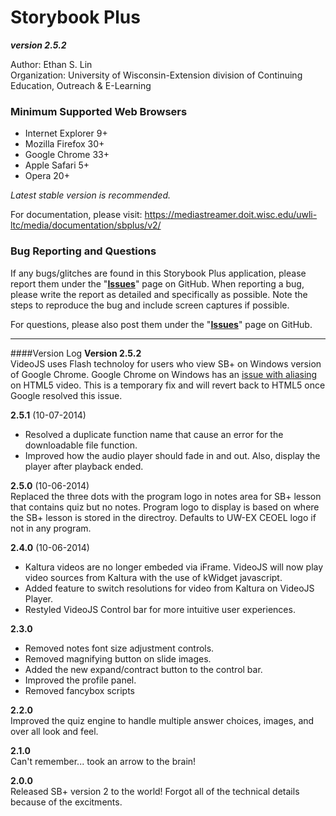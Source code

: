 # Storybook Plus
**_version 2.5.2_**

Author: Ethan S. Lin  
Organization: University of Wisconsin-Extension division of Continuing Education, Outreach & E-Learning

### Minimum Supported Web Browsers
* Internet Explorer 9+
* Mozilla Firefox 30+
* Google Chrome 33+
* Apple Safari 5+
* Opera 20+

*Latest stable version is recommended.*

For documentation, please visit: https://mediastreamer.doit.wisc.edu/uwli-ltc/media/documentation/sbplus/v2/

### Bug Reporting and Questions
If any bugs/glitches are found in this Storybook Plus application, please report them under the "**[Issues](https://github.com/oel-mediateam/sbplus/issues)**" page on GitHub. When reporting a bug, please write the report as detailed and specifically as possible. Note the steps to reproduce the bug and include screen captures if possible.

For questions, please also post them under the "**[Issues](https://github.com/oel-mediateam/sbplus/issues)**" page on GitHub.

---

####Version Log
**Version 2.5.2**  
VideoJS uses Flash technoloy for users who view SB+ on Windows version of Google Chrome. Google Chrome on Windows has an [issue with aliasing](https://code.google.com/p/chromium/issues/detail?id=351458) on HTML5 video. This is a temporary fix and will revert back to HTML5 once Google resolved this issue.

**2.5.1** (10-07-2014)  
* Resolved a duplicate function name that cause an error for the downloadable file function.
* Improved how the audio player should fade in and out. Also, display the player after playback ended.

**2.5.0** (10-06-2014)  
Replaced the three dots with the program logo in notes area for SB+ lesson that contains quiz but no notes. Program logo to display is based on where the SB+ lesson is stored in the directroy. Defaults to UW-EX CEOEL logo if not in any program.

**2.4.0** (10-06-2014)  
* Kaltura videos are no longer embeded via iFrame. VideoJS will now play video sources from Kaltura with the use of kWidget javascript.
* Added feature to switch resolutions for video from Kaltura on VideoJS Player.
* Restyled VideoJS Control bar for more intuitive user experiences.

**2.3.0**  
* Removed notes font size adjustment controls.
* Removed magnifying button on slide images.
* Added the new expand/contract button to the control bar.
* Improved the profile panel.
* Removed fancybox scripts

**2.2.0**  
Improved the quiz engine to handle multiple answer choices, images, and over all look and feel.

**2.1.0**  
Can't remember... took an arrow to the brain!

**2.0.0**  
Released SB+ version 2 to the world! Forgot all of the technical details because of the excitments.